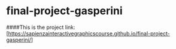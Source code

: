 # final-project-gasperini
####This is the project link: [https://sapienzainteractivegraphicscourse.github.io/final-project-gasperini/]
